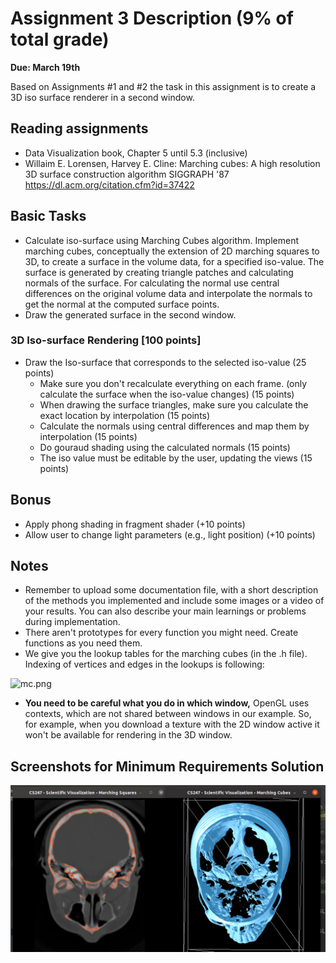 # Assignment 3 Description (9% of total grade) #
**Due: March 19th**

Based on Assignments #1 and #2 the task in this assignment is to create a 3D iso surface renderer in a second window.

## Reading assignments ##
* Data Visualization book, Chapter 5 until 5.3 (inclusive)
* Willaim E. Lorensen, Harvey E. Cline:
Marching cubes: A high resolution 3D surface construction algorithm
SIGGRAPH '87
https://dl.acm.org/citation.cfm?id=37422

## Basic Tasks ##

* Calculate iso-surface using Marching Cubes algorithm. Implement marching cubes, conceptually the extension of 2D marching squares to 3D, to create a surface in the volume data, for a specified iso-value. The surface is generated by creating triangle patches and calculating normals of the surface. For calculating the normal use central differences on the original volume data and interpolate the normals to get the normal at the computed surface points.
* Draw the generated surface in the second window.

### 3D Iso-surface Rendering [100 points] ###
+ Draw the Iso-surface that corresponds to the selected iso-value (25 points)
    * Make sure you don't recalculate everything on each frame. (only calculate the surface when the iso-value changes) (15 points)
  * When drawing the surface triangles, make sure you calculate the exact location by interpolation (15 points)
  * Calculate the normals using central differences and map them by interpolation (15 points)
  * Do gouraud shading using the calculated normals (15 points)
  * The iso value must be editable by the user, updating the views (15 points)

## Bonus ##
* Apply phong shading in fragment shader (+10 points)
* Allow user to change light parameters (e.g., light position) (+10 points)



## Notes ##

* Remember to upload some documentation file, with a short description of the methods you implemented and include some images or a video of your results. You can also describe your main learnings or problems during implementation. 
* There aren't prototypes for every function you might need. Create functions as you need them.
* We give you the lookup tables for the marching cubes (in the .h file). Indexing of vertices and edges in the lookups is following:

![mc.png](https://bitbucket.org/repo/MjBb7M/images/1015118686-mc.png)

* **You need to be careful what you do in which window,** OpenGL uses contexts, which are not shared between windows in our example. So, for example, when you download a texture with the 2D window active it won't be available for rendering in the 3D window.

## Screenshots for Minimum Requirements Solution ##
![marching squares](sample_outputs/output1.png)

